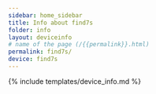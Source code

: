 ```yaml
---
sidebar: home_sidebar
title: Info about find7s
folder: info
layout: deviceinfo
# name of the page (/{{permalink}}.html)
permalink: find7s/
device: find7s
---
```

{% include templates/device_info.md %}
